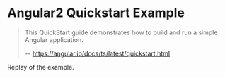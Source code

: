 # Angular2 Quickstart Example

> This QuickStart guide demonstrates how to build and run a simple Angular application.
>
> -- https://angular.io/docs/ts/latest/quickstart.html 

Replay of the example.

